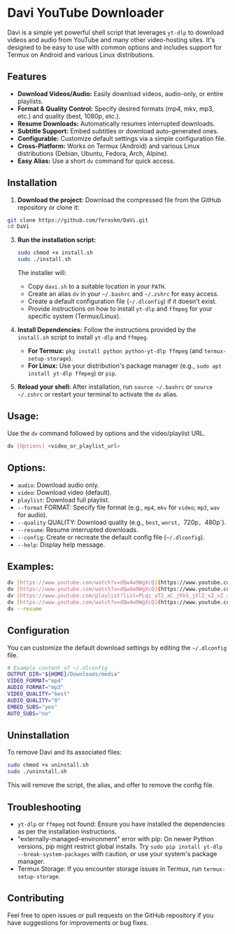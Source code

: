 # Davi YouTube Downloader

Davi is a simple yet powerful shell script that leverages `yt-dlp` to download videos and audio from YouTube and many other video-hosting sites. It's designed to be easy to use with common options and includes support for Termux on Android and various Linux distributions.

## Features

* **Download Videos/Audio:** Easily download videos, audio-only, or entire playlists.
* **Format & Quality Control:** Specify desired formats (mp4, mkv, mp3, etc.) and quality (best, 1080p, etc.).
* **Resume Downloads:** Automatically resumes interrupted downloads.
* **Subtitle Support:** Embed subtitles or download auto-generated ones.
* **Configurable:** Customize default settings via a simple configuration file.
* **Cross-Platform:** Works on Termux (Android) and various Linux distributions (Debian, Ubuntu, Fedora, Arch, Alpine).
* **Easy Alias:** Use a short `dv` command for quick access.

## Installation

1.  **Download the project:**
    Download the compressed file from the GitHub repository or clone it:
```bash
git clone https://github.com/feraskm/DaVi.git
cd DaVi
```

3.  **Run the installation script:**
    ```bash
    sudo chmod +x install.sh
    sudo ./install.sh
    ```

    The installer will:
    * Copy `davi.sh` to a suitable location in your `PATH`.
    * Create an alias `dv` in your `~/.bashrc` and `~/.zshrc` for easy access.
    * Create a default configuration file (`~/.dlconfig`) if it doesn't exist.
    * Provide instructions on how to install `yt-dlp` and `ffmpeg` for your specific system (Termux/Linux).

4.  **Install Dependencies:**
    Follow the instructions provided by the `install.sh` script to install `yt-dlp` and `ffmpeg`.
    * **For Termux:** `pkg install python python-yt-dlp ffmpeg` (and `termux-setup-storage`).
    * **For Linux:** Use your distribution's package manager (e.g., `sudo apt install yt-dlp ffmpeg`) or `pip`.

5.  **Reload your shell:**
    After installation, run `source ~/.bashrc` or `source ~/.zshrc` or restart your terminal to activate the `dv` alias.

## Usage:

Use the `dv` command followed by options and the video/playlist URL.

```bash
dv [Options] <video_or_playlist_url>
```

## Options:

* `audio`: Download audio only.
* `video`: Download video (default).
* `playlist`: Download full playlist.
* `--format` FORMAT: Specify file format (e.g., `mp4`, `mkv` for `video`; `mp3`, `wav` for audio).
* `--quality` QUALITY: Download quality (e.g., `best`, `worst, `720p`, `480p`).
* `--resume`: Resume interrupted downloads.
* `--config`: Create or recreate the default config file (`~/.dlconfig`).
* `--help`: Display help message.

## Examples:

```bash
dv [https://www.youtube.com/watch?v=dQw4w9WgXcQ](https://www.youtube.com/watch?v=dQw4w9WgXcQ)
dv [https://www.youtube.com/watch?v=dQw4w9WgXcQ](https://www.youtube.com/watch?v=dQw4w9WgXcQ) audio
dv [https://www.youtube.com/playlist?list=PLqc_aT2_aC_jKkS_jXlZ_xZ_xZ_xZ_xZ](https://www.youtube.com/playlist?list=PLqc_aT2_aC_jKkS_jXlZ_xZ_xZ_xZ_xZ) playlist
dv [https://www.youtube.com/watch?v=dQw4w9WgXcQ](https://www.youtube.com/watch?v=dQw4w9WgXcQ) --format mkv --quality 720p
dv --resume
```
## Configuration
You can customize the default download settings by editing the `~/.dlconfig` file.
```bash
# Example content of ~/.dlconfig
OUTPUT_DIR="${HOME}/Downloads/media"
VIDEO_FORMAT="mp4"
AUDIO_FORMAT="mp3"
VIDEO_QUALITY="best"
AUDIO_QUALITY="0"
EMBED_SUBS="yes"
AUTO_SUBS="no"
```
## Uninstallation
To remove Davi and its associated files:
```bash
sudo chmod +x uninstall.sh
sudo ./uninstall.sh
```
This will remove the script, the alias, and offer to remove the config file.

## Troubleshooting

* `yt-dlp` or `ffmpeg` not found: Ensure you have installed the dependencies as per the installation instructions.
* "externally-managed-environment" error with pip: On newer Python versions, pip might restrict global installs. Try `sudo pip install yt-dlp --break-system-packages` with caution, or use your system's package manager.
* Termux Storage: If you encounter storage issues in Termux, run `termux-setup-storage`.

## Contributing

Feel free to open issues or pull requests on the GitHub repository if you have suggestions for improvements or bug fixes.
